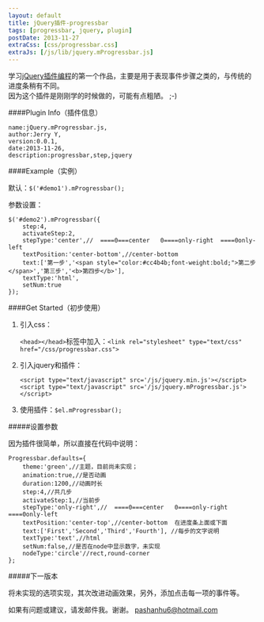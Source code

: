 ```yaml
---
layout: default
title: jQuery插件-progressbar
tags: [progressbar, jquery, plugin]
postDate: 2013-11-27
extraCss: [css/progressbar.css]
extraJs: [/js/lib/jquery.mProgressbar.js]
---
```


学习[jQuery插件编程](http://plugins.jquery.com/)的第一个作品，主要是用于表现事件步骤之类的，与传统的进度条稍有不同。   
因为这个插件是刚刚学的时候做的，可能有点粗陋。 ;-)

####Plugin Info（插件信息）

	name:jQuery.mProgressbar.js,
	author:Jerry Y,
	version:0.0.1,
	date:2013-11-26,
	description:progressbar,step,jquery

####Example（实例）

默认：`$('#demo1').mProgressbar();`

<div id='demo1'>
</div>

参数设置：

	$('#demo2').mProgressbar({
		step:4,
		activateStep:2,
		stepType:'center',//  ====0===center   0====only-right  ====0only-left
		textPosition:'center-bottom',//center-bottom
		text:['第一步','<span style="color:#cc4b4b;font-weight:bold;">第二步</span>','第三步','<b>第四步</b>'],
		textType:'html',
		setNum:true
	});

<div id='demo2'>
</div>

####Get Started（初步使用）

1.  引入css：

	`<head></head>`标签中加入：`<link rel="stylesheet" type="text/css" href="/css/progressbar.css">`

2.  引入jquery和插件：

		<script type="text/javascript" src='/js/jquery.min.js'></script>
		<script type="text/javascript" src='/js/jquery.mProgressbar.js'></script>

3.  使用插件：`$el.mProgressbar();`

#####设置参数

因为插件很简单，所以直接在代码中说明：

	Progressbar.defaults={
		theme:'green',//主题，目前尚未实现；
		animation:true,//是否动画
		duration:1200,//动画时长
		step:4,//共几步
		activateStep:1,//当前步
		stepType:'only-right',//  ====0===center   0====only-right  ====0only-left
		textPosition:'center-top',//center-bottom  在进度条上面或下面
		text:['First','Second','Third','Fourth'], //每步的文字说明
		textType:'text',//html
		setNum:false,//是否在node中显示数字，未实现
		nodeType:'circle'//rect,round-corner
	};

#####下一版本

将未实现的选项实现，其次改进动画效果，另外，添加点击每一项的事件等。

如果有问题或建议，请发邮件我。谢谢。
<pashanhu6@hotmail.com>
